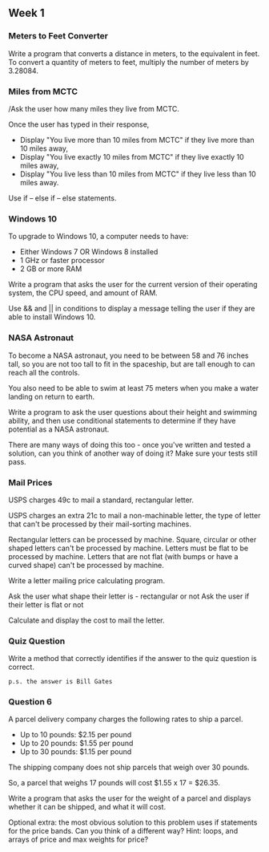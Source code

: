 ## Week 1


### Meters to Feet Converter

Write a program that converts a distance in meters, to the equivalent in feet.
To convert a quantity of meters to feet, multiply the number of meters by 3.28084. 


### Miles from MCTC

/Ask the user how many miles they live from MCTC.

 Once the user has typed in their response,

 *	Display "You live more than 10 miles from MCTC" if they live more than 10 miles away,
 *	Display "You live exactly 10 miles from MCTC" if they live exactly 10 miles away,
 *	Display "You live less than 10 miles from MCTC" if they live less than 10 miles away.

 Use if – else if – else statements.

 
 
### Windows 10 


 To upgrade to Windows 10, a computer needs to have:

 *	Either Windows 7 OR Windows 8 installed
 *	1 GHz or faster processor
 *	2 GB or more RAM

 Write a program that asks the user for the current version of their
 operating system, the CPU speed, and amount of RAM.

 Use && and || in conditions to display a message telling the user
 if they are able to install Windows 10.

 
 
### NASA Astronaut
 
  To become a NASA astronaut, you need to be between 58 and 76 inches tall, so you
  are not too tall to fit in the spaceship, but are tall enough to can reach all the controls.
 
  You also need to be able to swim at least 75 meters when you make a water landing on return to earth.
 
  Write a program to ask the user questions about their height and swimming ability,
  and then use conditional statements to determine if they have potential as a NASA astronaut.
 
  There are many ways of doing this too - once you've written and tested a solution,
  can you think of another way of doing it? Make sure your tests still pass.


### Mail Prices

 USPS charges 49c to mail a standard, rectangular letter.

 USPS charges an extra 21c to mail a non-machinable letter,
 the type of letter that can't be processed by their mail-sorting machines.

 Rectangular letters can be processed by machine. Square, circular or other shaped letters can't be processed by machine.
 Letters must be flat to be processed by machine. Letters that are not flat (with bumps or have a curved shape) can't be processed by machine.

 Write a letter mailing price calculating program.

 Ask the user what shape their letter is - rectangular or not
 Ask the user if their letter is flat or not

 Calculate and display the cost to mail the letter.


### Quiz Question

   
 Write a method that correctly identifies if the answer to the quiz question
  is correct.
     
    p.s. the answer is Bill Gates
  
  
  
### Question 6

 A parcel delivery company charges the following rates to ship a parcel.

 *	Up to 10 pounds: $2.15 per pound
 *	Up to 20 pounds: $1.55 per pound
 *	Up to 30 pounds: $1.15 per pound

 The shipping company does not ship parcels that weigh over 30 pounds.

 So, a parcel that weighs 17 pounds will cost $1.55 x 17 = $26.35.

 Write a program that asks the user for the weight of a parcel and displays whether it can be shipped, and what it will cost.

 Optional extra: the most obvious solution to this problem uses if statements for the price bands. Can you think of a different way?  Hint:  loops, and arrays of price and max weights for price?


  